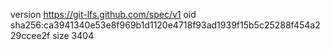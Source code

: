 version https://git-lfs.github.com/spec/v1
oid sha256:ca3941340e53e8f969b1d1120e4718f93ad1939f15b5c25288f454a229ccee2f
size 3404
